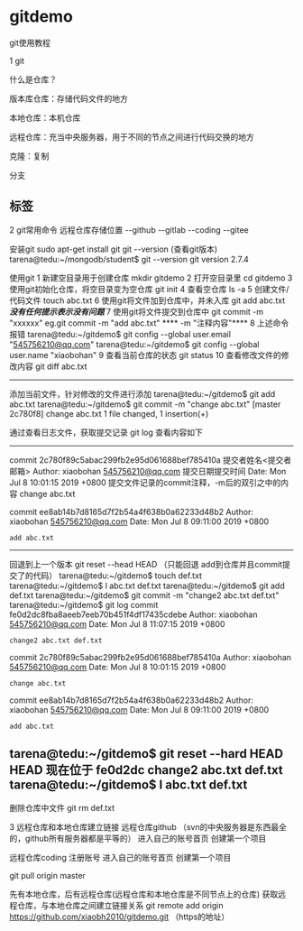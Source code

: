 # gitdemo
git使用教程



1 git

什么是仓库？

版本库仓库：存储代码文件的地方

本地仓库：本机仓库

远程仓库：充当中央服务器，用于不同的节点之间进行代码交换的地方

克隆：复制

分支

标签
--------------------------------------------------------------------
2 git常用命令
远程仓库存储位置
--github
--gitlab
--coding
--gitee

安装git
sudo apt-get install git
git --version (查看git版本)
tarena@tedu:~/mongodb/student$ git --version
git version 2.7.4

使用git
1 新建空目录用于创建仓库
mkdir gitdemo
2 打开空目录里
cd gitdemo
3 使用git初始化仓库，将空目录变为空仓库
git init
4 查看空仓库
ls -a
5 创建文件/代码文件
touch abc.txt
6 使用git将文件加到仓库中，并未入库
git add abc.txt
*****没有任何提示表示没有问题*****
7 使用git将文件提交到仓库中
git commit -m "xxxxxx"
eg.git commit -m "add abc.txt"
**** -m "注释内容"****
8 上述命令报错
tarena@tedu:~/gitdemo$ git config --global user.email "545756210@qq.com"
tarena@tedu:~/gitdemo$ git config --global user.name "xiaobohan"
9 查看当前仓库的状态
git status
10 查看修改文件的修改内容
git diff abc.txt 
****************************************************************************************
添加当前文件，针对修改的文件进行添加
tarena@tedu:~/gitdemo$ git add abc.txt 
tarena@tedu:~/gitdemo$ git commit -m "change abc.txt"
[master 2c780f8] change abc.txt
 1 file changed, 1 insertion(+)

通过查看日志文件，获取提交记录
git log
查看内容如下
****************************************************************
commit 2c780f89c5abac299fb2e95d061688bef785410a
提交者姓名<提交者邮箱>
Author: xiaobohan <545756210@qq.com>
提交日期提交时间
Date: Mon Jul 8 10:01:15 2019 +0800
提交文件记录的commit注释，-m后的双引之中的内容
    change abc.txt

commit ee8ab14b7d8165d7f2b54a4f638b0a62233d48b2
Author: xiaobohan <545756210@qq.com>
Date: Mon Jul 8 09:11:00 2019 +0800

    add abc.txt
***************************************************************************
回退到上一个版本
git reset --head HEAD
（只能回退 add到仓库并且commit提交了的代码）
tarena@tedu:~/gitdemo$ touch def.txt
tarena@tedu:~/gitdemo$ l
abc.txt def.txt
tarena@tedu:~/gitdemo$ git add def.txt 
tarena@tedu:~/gitdemo$ git commit -m "change2 abc.txt def.txt"
tarena@tedu:~/gitdemo$ git log
commit fe0d2dc8fba8aeeb7eeb70b451f4df17435cdebe
Author: xiaobohan <545756210@qq.com>
Date: Mon Jul 8 11:07:15 2019 +0800

    change2 abc.txt def.txt

commit 2c780f89c5abac299fb2e95d061688bef785410a
Author: xiaobohan <545756210@qq.com>
Date: Mon Jul 8 10:01:15 2019 +0800

    change abc.txt

commit ee8ab14b7d8165d7f2b54a4f638b0a62233d48b2
Author: xiaobohan <545756210@qq.com>
Date: Mon Jul 8 09:11:00 2019 +0800

    add abc.txt
tarena@tedu:~/gitdemo$ git reset --hard HEAD
HEAD 现在位于 fe0d2dc change2 abc.txt def.txt
tarena@tedu:~/gitdemo$ l
abc.txt def.txt
------------------------------------------------------------------------------------
删除仓库中文件
git rm def.txt


3 远程仓库和本地仓库建立链接
远程仓库github （svn的中央服务器是东西最全的，github所有服务器都是平等的）
进入自己的账号首页
创建第一个项目

远程仓库coding
注册账号
进入自己的账号首页
创建第一个项目

git pull origin master

先有本地仓库，后有远程仓库(远程仓库和本地仓库是不同节点上的仓库)
获取远程仓库，与本地仓库之间建立链接关系
git remote add origin https://github.com/xiaobh2010/gitdemo.git     （https的地址）






